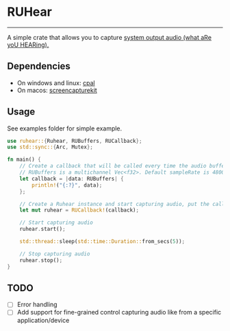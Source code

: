 # RUHear
---
A simple crate that allows you to capture <ins>system output audio<ins> (what aRe yoU HEARing).

## Dependencies
- On windows and linux: [cpal](https://crates.io/crates/cpal)
- On macos: [screencapturekit](https://crates.io/crates/screencapturekit)

## Usage
See examples folder for simple example.
```rust
use ruhear::{Ruhear, RUBuffers, RUCallback};
use std::sync::{Arc, Mutex};

fn main() {
    // Create a callback that will be called every time the audio buffers are ready
    // RUBuffers is a multichannel Vec<f32>. Default sampleRate is 48000Hz.
    let callback = |data: RUBuffers| {
        println!("{:?}", data);
    };

    // Create a Ruhear instance and start capturing audio, put the callback in a mutex and an arc to share it between threads
    let mut ruhear = RUCallback!(callback);

    // Start capturing audio
    ruhear.start();

    std::thread::sleep(std::time::Duration::from_secs(5));

    // Stop capturing audio
    ruhear.stop();
}
```
## TODO
- [ ] Error handling
- [ ] Add support for fine-grained control capturing audio like from a specific application/device